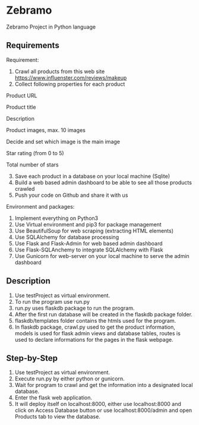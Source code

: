 # Zebramo
Zebramo Project in Python language

## Requirements

Requirement:
1. Crawl all products from this web site
https://www.influenster.com/reviews/makeup
2. Collect following properties for each product

Product URL

Product title

Description

Product images, max. 10 images

Decide and set which image is the main image

Star rating (from 0 to 5)

Total number of stars

3. Save each product in a database on your local machine (Sqlite)
4. Build a web based admin dashboard to be able to see all those products crawled
5. Push your code on Github and share it with us


Environment and packages:
1. Implement everything on Python3 
2. Use Virtual environment and pip3 for package management
3. Use BeautifulSoup for web scraping (extracting HTML elements)
4. Use SQLAlchemy for database processing
5. Use Flask and Flask-Admin for web based admin dashboard
6. Use Flask-SQLAnchemy to integrate SQLAlchemy with Flask
7. Use Gunicorn for web-server on your local machine to serve the admin dashboard

## Description

1. Use testProject as virtual environment.
2. To run the program use run.py
3. run.py uses flaskdb package to run the program.
4. After the first run database will be created in the flaskdb package folder.
5. flaskdb/templates folder contains the htmls used for the program.
6. In flaskdb package, crawl.py used to get the product information, models is used for flask admin views and database tables, routes is used to declare informations for the pages in the flask webpage.

## Step-by-Step
1. Use testProject as virtual environment.
2. Execute run.py by either python or gunicorn.
3. Wait for program to crawl and get the information into a designated local database.
4. Enter the flask web application.
5. It will deploy itself on localhost:8000, either use localhost:8000 and click on Access Database button or use localhost:8000/admin and open Products tab to view the database.




